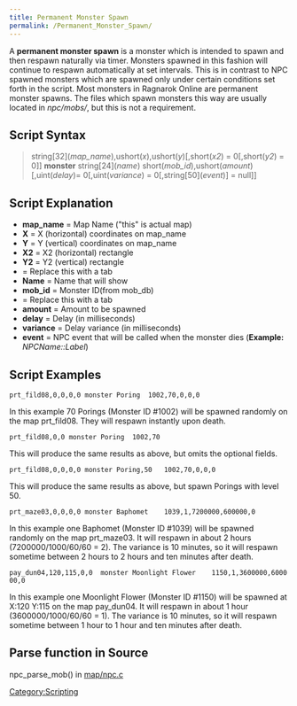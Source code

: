 ```yaml
---
title: Permanent Monster Spawn
permalink: /Permanent_Monster_Spawn/
---
```


A **permanent monster spawn** is a monster which is intended to spawn and then respawn naturally via timer. Monsters spawned in this fashion will continue to respawn automatically at set intervals. This is in contrast to NPC spawned monsters which are spawned only under certain conditions set forth in the script. Most monsters in Ragnarok Online are permanent monster spawns. The files which spawn monsters this way are usually located in *npc/mobs/*, but this is not a requirement.

Script Syntax
-------------

> string\[32\](*map_name*),ushort(*x*),ushort(*y*)\[,short(*x2*) = 0\[,short(*y2*) = 0\]\] <TAB> **monster** string\[24\](*name*) <TAB> short(*mob_id*),ushort(*amount*)\[,uint(*delay*)= 0\[,uint(*variance*) = 0\[,string\[50\](*event*)\] = null\]\]

Script Explanation
------------------

-   **map_name** = Map Name ("this" is actual map)
-   **X** = X (horizontal) coordinates on map_name
-   **Y** = Y (vertical) coordinates on map_name
-   **X2** = X2 (horizontal) rectangle
-   **Y2** = Y2 (vertical) rectangle
-   **<TAB>** = Replace this with a tab
-   **Name** = Name that will show
-   **mob_id** = Monster ID(from mob_db)
-   **<TAB>** = Replace this with a tab
-   **amount** = Amount to be spawned
-   **delay** = Delay (in milliseconds)
-   **variance** = Delay variance (in milliseconds)
-   **event** = NPC event that will be called when the monster dies (**Example:** *NPCName::Label*)

Script Examples
---------------

`prt_fild08,0,0,0,0 monster Poring  1002,70,0,0,0`

In this example 70 Porings (Monster ID \#1002) will be spawned randomly on the map prt_fild08. They will respawn instantly upon death.

`prt_fild08,0,0 monster Poring  1002,70`

This will produce the same results as above, but omits the optional fields.

`prt_fild08,0,0,0,0 monster Poring,50   1002,70,0,0,0`

This will produce the same results as above, but spawn Porings with level 50.

`prt_maze03,0,0,0,0 monster Baphomet    1039,1,7200000,600000,0`

In this example one Baphomet (Monster ID \#1039) will be spawned randomly on the map prt_maze03. It will respawn in about 2 hours (7200000/1000/60/60 = 2). The variance is 10 minutes, so it will respawn sometime between 2 hours to 2 hours and ten minutes after death.

`pay_dun04,120,115,0,0  monster Moonlight Flower    1150,1,3600000,600000,0`

In this example one Moonlight Flower (Monster ID \#1150) will be spawned at X:120 Y:115 on the map pay_dun04. It will respawn in about 1 hour (3600000/1000/60/60 = 1). The variance is 10 minutes, so it will respawn sometime between 1 hour to 1 hour and ten minutes after death.

Parse function in Source
------------------------

npc_parse_mob() in [map/npc.c](https://github.com/rathena/rathena/blob/master/src/map/npc.c)

[Category:Scripting](Scripting)